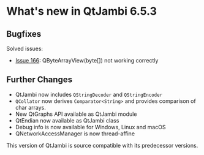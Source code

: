 # What's new in QtJambi 6.5.3

## Bugfixes

Solved issues:
* [Issue 166](../../../issues/166): QByteArrayView(byte[]) not working correctly

## Further Changes

* QtJambi now includes `QStringDecoder` and `QStringEncoder`
* `QCollator` now derives `Comparator<String>` and provides comparison of char arrays.
* New QtGraphs API available as QtJambi module
* QtEndian now available as QtJambi class
* Debug info is now available for Windows, Linux and macOS
* QNetworkAccessManager is now thread-affine

This version of QtJambi is source compatible with its predecessor versions.